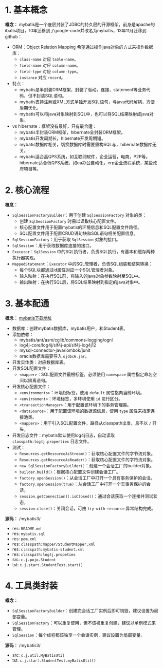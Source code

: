 # 1. 基本概念

**概念：** mybatis是一个底层封装了JDBC的持久层的开源框架，前身是apache的ibatis项目，10年迁移到了google-code并改名为mybatis，13年11月迁移到github：
- ORM：Object Relation Mapping 希望通过操作java对象的方式来操作数据库：
    - `class-name` 对应 `table-name`。
    - `field-name` 对应 `column-name`。
    - `field-type` 对应 `column-type`。
    - `instance` 对应 `record`。
- 特点：
    - mybatis是半封装ORM框架，封装了驱动，连接，statement等业务代码，但不封装SQL语句。
    - mybatis支持注解或XML方式单独开发SQL语句，与java代码解耦，方便后期优化。
    - mybatis可以将java对象映射到SQL中，也可以将SQL结果映射成java对象。
- vs hibernate：框架没有最好，只有最合适：
    - mybatis半封装ORM框架，hibernate全封装ORM框架。
    - mybatis开发周期长，hibernate开发周期短。
    - mybatis数据库相关，切换数据库时需要重构SQL与，hibernate数据库无关。
    - mybatis适合高QPS系统，如互联网软件，企业运营，电商，P2P等，hibernate适合低QPS系统，如oa办公自动化，erp企业流程系统，某些政府项目等。

# 2. 核心流程

**概念：** 
- `SqlSessionFactoryBuilder`：用于创建 `SqlSessionFactory` 对象的类：
    - 创建 `SqlSessionFactory` 时需以读取核心配置文件。
    - 核心配置文件用于配置mybatis的环境信息和SQL配置文件路径。
    - SQL配置文件用于配置CRUD语句块和SQL语句相关配置信息。
- `SqlSessionFactory`：用于获取 `SqlSession` 对象的接口。
- `SqlSession`：用于获取数据库连接的接口。
- `Executor`：`SqlSession` 中的SQL执行者，负责SQL执行，有基本和缓存两种执行器实现。
- `MappedStatement`：`Executor` 中的SQL管理者，负责SQL组装和结果转换：
    - 每个SQL块都通过id属性对应一个SQL管理者对象。
    - 输入映射：在执行SQL前，将输入的java对象参数映射至SQL中。
    - 输出映射：在执行SQL后，将SQL结果映射到指定的java对象中。

# 3. 基本配通

**概念：** [mybatis下载地址](https://github.com/mybatis/mybatis-3/releases)
- 数据库：创建mybatis数据库，mybatis用户，和Student表。
- 添加依赖：
    - mybatis/ant/asm/cglib/commons-logging/ognl
    - log4j-core/log4j/slf4j-api/slf4j-log4j12
    - mysql-connector-java/lombok/junit
    - oracle数据库需要导入 `ojdbc6.jar`。
- 开发实体类：对应数据库表。
- 开发SQL配置文件：
    - `<mapper>`：SQL配置文件最根标签，必须使用 `namespace` 属性指定命名空间以隔离语句。 
- 开发核心配置文件：
    - `<environments>`：环境根标签，使用 `default` 属性指向当前环境。
    - `<environment>`：环境标签，多环境使用 `id` 进行区分。
    - `<transactionManager>`：用于配置该环境下的事务管理类。
    - `<dataSource>`：用于配置该环境的数据源信息，使用 `type` 属性来指定连接池类。
    - `<mappers>`：用于引入SQL配置文件，路径从classpath出发，且不以 `/` 开头。
- 开发日志文件：mybatis默认使用log4j日志，自动读取 `classpath:log4j.properties` 日志文件。
- 测试：
    - `Resources.getResourceAsStream()`：获取核心配置文件的字节流对象。
    - `Resources.getResourceAsReader()`：获取核心配置文件的字符流对象。
    - `new SqlSessionFactoryBuilder()`：创建一个会话工厂的builder对象。
    - `builder.build()`：根据核心配置文件创建会话工厂。
    - `factory.openSession()`：从会话工厂中打开一个具有事务保护的会话。
    - `factory.openSession(true)`：从会话工厂中打开一个无事务保护的会话。
    - `session.getConnection().isClosed()`：通过会话获取一个连接并测试状态。 
    - `session.close()`：关闭会话，可由 `try-with-resource` 异常结构完成。

**源码：** /mybatis3/
- res: `README.md`
- res: `mybatis.sql`
- res: `pom.xml`
- res: `classpath:mapper/StudentMapper.xml`
- res: `classpath:mybatis-student.xml`
- res: `classpath:log4j.propeties`
- src: `c.j.pojo.Student`
- tst: `c.j.start.StudentTest.start()`

# 4. 工具类封装

**概念：** 
- `SqlSessionFactoryBuilder`：创建完会话工厂实例后即可销毁，建议设置为局部变量。
- `SqlSessionFactory`：可以重复使用，但不该被重复创建，建议以单例模式来管理。
- `SqlSession`：每个线程都该独享一个会话实例，建议设置为局部变量。

**源码：** /mybatis3/
- src: `c.j.util.MyBatisUtil`
- tst: `c.j.start.StudentTest.myBatisUtil()`


